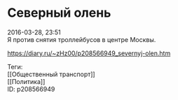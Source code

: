 Северный олень
===============

   
 2016-03-28, 23:51   
  Я против снятия троллейбусов в центре Москвы.   
    
 <https://diary.ru/~zHz00/p208566949_severnyj-olen.htm>   
   
 Теги:   
 [[Общественный транспорт]]   
 [[Политика]]   
 ID: p208566949
